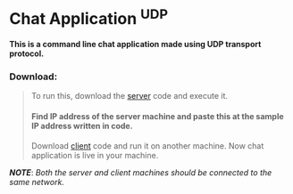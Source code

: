 # Chat Application <sup>UDP</sup>

#### This is a command line chat application made using UDP transport protocol.

### Download:
> To run this, download the [server](https://github.com/Simply-huMAN/NITR/blob/main/Projects/UDP%20Chat/server.c) code and execute it.
> #### Find IP address of the server machine and paste this at the sample IP address written in code.
> Download [client](https://github.com/Simply-huMAN/NITR/blob/main/Projects/UDP%20Chat/client.c) code and run it on another machine.
> Now chat application is live in your machine.

 ***NOTE***: *Both the server and client machines should be connected to the same network.*
